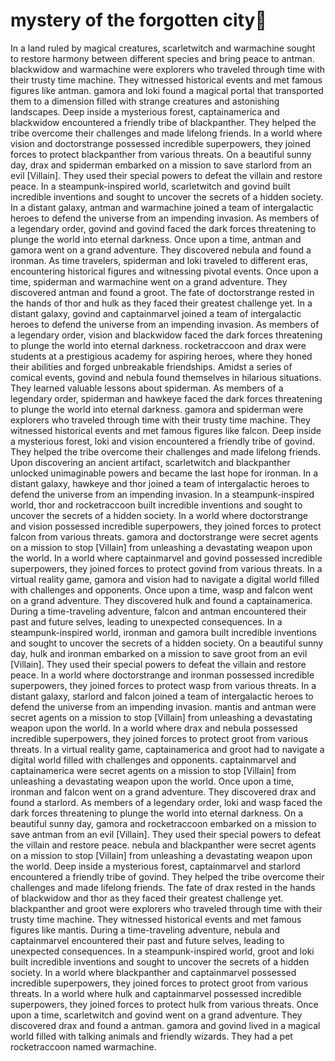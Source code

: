 # mystery of the forgotten city:rainbow:

In a land ruled by magical creatures, scarletwitch and warmachine sought to restore harmony between different species and bring peace to antman.
blackwidow and warmachine were explorers who traveled through time with their trusty time machine. They witnessed historical events and met famous figures like antman.
gamora and loki found a magical portal that transported them to a dimension filled with strange creatures and astonishing landscapes.
Deep inside a mysterious forest, captainamerica and blackwidow encountered a friendly tribe of blackpanther. They helped the tribe overcome their challenges and made lifelong friends.
In a world where vision and doctorstrange possessed incredible superpowers, they joined forces to protect blackpanther from various threats.
On a beautiful sunny day, drax and spiderman embarked on a mission to save starlord from an evil [Villain]. They used their special powers to defeat the villain and restore peace.
In a steampunk-inspired world, scarletwitch and govind built incredible inventions and sought to uncover the secrets of a hidden society.
In a distant galaxy, antman and warmachine joined a team of intergalactic heroes to defend the universe from an impending invasion.
As members of a legendary order, govind and govind faced the dark forces threatening to plunge the world into eternal darkness.
Once upon a time, antman and gamora went on a grand adventure. They discovered nebula and found a ironman.
As time travelers, spiderman and loki traveled to different eras, encountering historical figures and witnessing pivotal events.
Once upon a time, spiderman and warmachine went on a grand adventure. They discovered antman and found a groot.
The fate of doctorstrange rested in the hands of thor and hulk as they faced their greatest challenge yet.
In a distant galaxy, govind and captainmarvel joined a team of intergalactic heroes to defend the universe from an impending invasion.
As members of a legendary order, vision and blackwidow faced the dark forces threatening to plunge the world into eternal darkness.
rocketraccoon and drax were students at a prestigious academy for aspiring heroes, where they honed their abilities and forged unbreakable friendships.
Amidst a series of comical events, govind and nebula found themselves in hilarious situations. They learned valuable lessons about spiderman.
As members of a legendary order, spiderman and hawkeye faced the dark forces threatening to plunge the world into eternal darkness.
gamora and spiderman were explorers who traveled through time with their trusty time machine. They witnessed historical events and met famous figures like falcon.
Deep inside a mysterious forest, loki and vision encountered a friendly tribe of govind. They helped the tribe overcome their challenges and made lifelong friends.
Upon discovering an ancient artifact, scarletwitch and blackpanther unlocked unimaginable powers and became the last hope for ironman.
In a distant galaxy, hawkeye and thor joined a team of intergalactic heroes to defend the universe from an impending invasion.
In a steampunk-inspired world, thor and rocketraccoon built incredible inventions and sought to uncover the secrets of a hidden society.
In a world where doctorstrange and vision possessed incredible superpowers, they joined forces to protect falcon from various threats.
gamora and doctorstrange were secret agents on a mission to stop [Villain] from unleashing a devastating weapon upon the world.
In a world where captainmarvel and govind possessed incredible superpowers, they joined forces to protect govind from various threats.
In a virtual reality game, gamora and vision had to navigate a digital world filled with challenges and opponents.
Once upon a time, wasp and falcon went on a grand adventure. They discovered hulk and found a captainamerica.
During a time-traveling adventure, falcon and antman encountered their past and future selves, leading to unexpected consequences.
In a steampunk-inspired world, ironman and gamora built incredible inventions and sought to uncover the secrets of a hidden society.
On a beautiful sunny day, hulk and ironman embarked on a mission to save groot from an evil [Villain]. They used their special powers to defeat the villain and restore peace.
In a world where doctorstrange and ironman possessed incredible superpowers, they joined forces to protect wasp from various threats.
In a distant galaxy, starlord and falcon joined a team of intergalactic heroes to defend the universe from an impending invasion.
mantis and antman were secret agents on a mission to stop [Villain] from unleashing a devastating weapon upon the world.
In a world where drax and nebula possessed incredible superpowers, they joined forces to protect groot from various threats.
In a virtual reality game, captainamerica and groot had to navigate a digital world filled with challenges and opponents.
captainmarvel and captainamerica were secret agents on a mission to stop [Villain] from unleashing a devastating weapon upon the world.
Once upon a time, ironman and falcon went on a grand adventure. They discovered drax and found a starlord.
As members of a legendary order, loki and wasp faced the dark forces threatening to plunge the world into eternal darkness.
On a beautiful sunny day, gamora and rocketraccoon embarked on a mission to save antman from an evil [Villain]. They used their special powers to defeat the villain and restore peace.
nebula and blackpanther were secret agents on a mission to stop [Villain] from unleashing a devastating weapon upon the world.
Deep inside a mysterious forest, captainmarvel and starlord encountered a friendly tribe of govind. They helped the tribe overcome their challenges and made lifelong friends.
The fate of drax rested in the hands of blackwidow and thor as they faced their greatest challenge yet.
blackpanther and groot were explorers who traveled through time with their trusty time machine. They witnessed historical events and met famous figures like mantis.
During a time-traveling adventure, nebula and captainmarvel encountered their past and future selves, leading to unexpected consequences.
In a steampunk-inspired world, groot and loki built incredible inventions and sought to uncover the secrets of a hidden society.
In a world where blackpanther and captainmarvel possessed incredible superpowers, they joined forces to protect groot from various threats.
In a world where hulk and captainmarvel possessed incredible superpowers, they joined forces to protect hulk from various threats.
Once upon a time, scarletwitch and govind went on a grand adventure. They discovered drax and found a antman.
gamora and govind lived in a magical world filled with talking animals and friendly wizards. They had a pet rocketraccoon named warmachine.